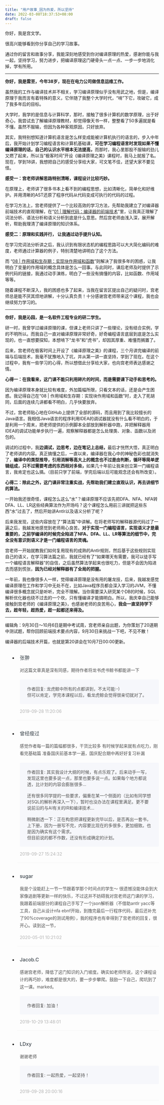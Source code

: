 ```yaml
---
title: "用户故事_因为热爱，所以坚持"
date: 2022-03-08T18:37:53+08:00
draft: false
---
```

<p>你好，我是宫文学。</p><p>很高兴能够看到你分享自己的学习故事。</p><p>通过你的留言和故事分享，我能深刻地感受到你对编译原理的热爱，感谢你能与我一起，坚持学习，努力进步，把编译原理这门硬骨头一点一点、一步一步地消化掉，学有所用。</p><hr></hr><p><strong><span class="orange">你好，我是雲至，今年38岁，现在在电力公司做信息运维工作。</span></strong></p><p>虽然我的工作与编译技术并不相关，学习编译原理似乎没有用武之地，但是，编译原理于我而言有着特殊的意义，它伴随了我整个大学时代，“啃”下它，攻破它，成了我多年后的目标。</p><p>大学时，我学的是信息与计算科学，那时，接触了很多计算机的数学原理，出于好奇心，我尝试去了解编译原理教材，却觉得像天书一样，整整看了50多遍就是看不懂。虽然不服输，但因为各种客观原因，只好放弃。</p><p>其实，我特别想知道计算机语言是怎么样变成能被计算机执行的语言的，步入中年后，我开始计划学习编程语言和计算机基础课，<strong>可在学习编程语言时发现如果不懂编译原理的话，自己的认识水平根本无法提高，</strong>而那时，我心里那股不服输的劲儿又燃了起来，所以当“极客时间”开设《编译原理之美》课程时，我马上就报了名。现在，学到18讲，我想把自己的感受分享给大家，可文笔不佳，还望大家不要见怪。</p><p><strong>感受一：宫老师讲解思路特别清晰，课程设计比较巧妙。</strong></p><!-- [[[read_end]]] --><p>在原理上，老师讲了很多书本上看不到的编程思想，比如清晰化，简单化和好维护。并用清晰的AST还原了程序代码从代码变成可执行的代码的过程。</p><p>在学习方法上，宫老师提供了一个比较高效的学习方法，先帮助我建立了对编译器前端技术的直观理解，在“<a href="https://time.geekbang.org/column/article/118132">01 | 理解代码：编译器的前端技术</a>”里，让我真正理解了词法分析、语法分析和语义分析到底是什么意思。然后宫老师由浅入深，展开解析，帮助我理清了编译原理的知识体系。</p><p><strong>感受二：原理和实践并行， 让我通过动手提升认知。</strong></p><p>在学习完词法分析讲之后，我认识到有限状态机的编程思路可以大大简化编码的难度，老师通过计算器的例子，特别清楚地讲明白了这个方法。</p><p>而 “<a href="https://time.geekbang.org/column/article/128623">08 | 作用域和生存期：实现块作用域和函数</a>”则解决了我很多年的困惑，让我明白了变量的作用域的概念具体是怎么一回事。与此同时，课后老师及时提供了示例代码的链接，我通过动手演练，明白了一些没有搞懂的内容，比如函数、作用域等等。</p><p>随着课程不断深入，我的困惑也多了起来，当我在留言区提出自己的疑问时，宫老师总是能不厌其烦地讲解，十分认真负责！十分感谢宫老师带来这个课程，我也会继续努力学习的。</p><hr></hr><p><strong><span class="orange">你好，我是沁园，是一名软件工程专业的研二学生。</span></strong></p><p>研一时，我曾学过编译原理的课，但课上老师只讲了一些理论，没有结合实例，学的不明所以。而我自己一直对编译原理非常好奇，好奇编程语言底层到底是怎么实现的，也一直想要探知，本想啃下“龙书”和“虎书”，却因其厚重、难懂而搁置了。</p><p>后来，宫老师在极客时间上开设了《编译原理之美》的课程，三个月讲完编译的前端与后端技术，我毫不犹豫地入了坑，并从第一讲一直坚持，学到了现在。在这个过程中，我有一些学习的心得，所以想借此分享给大家，也向宫老师表达感谢之情。</p><p><strong>心得一：在我看来，这门课不能只利用碎片的时间，而是需要课下动手和思考的。</strong></p><p>因为编译原理本身就比较有难度，外加篇幅所限，只看文本的话，还是会产生困惑。我记得自己在“08 | 作用域和生存期：实现块作用域和函数”时，走入了死胡同，后面的连续几讲都看不明白，几乎快要放弃。</p><p>不过，宫老师贴心地在GitHub上提供了全部的源码，而且用到了我比较擅长的Java语言。我相信Java语言的程序利用IDEA的调试器就没有什么看不明白的，于是利用一个周末，把老师提供的示例脚本全部放到解析器中跑，并把解释器用IDEA的调试功能单步执行一遍，观察解释器都是怎么处理类、对象、函数以及闭包的。</p><p>调试的过程中，我<strong>边调试，边思考，边在笔记上总结，</strong>最后才恍然大悟，真正明白了老师讲的内容。真正搞懂之后，一直以来，编译器在我心中的神秘色彩也就消失了，<strong>编译中的类型推导，引用消解等高大上的概念也不过是由判断，循环等简单逻辑组成，只不过需要考虑的东西相对多些，</strong>如果几十年前让我来创立第一门编程语言，我肯定也这么搞。（目前只学了前端，学完后端以后可能观念还会有所改变）。</p><p><strong>心得二：除此之外，这门课非常注重实战，先帮助我们建立直观认识，再去讲细节的算法。</strong></p><p>一开始我还很奇怪，课程怎么这么“水”？编译原理不应该先把DFA、NFA、NFA转DFA、LL、LR这些经典算法作为开场吗？这个课程怎么用前三讲就把这些东西“水”过去了，然后开始讲Antlr以及语义分析了呢？</p><p>后来我发现，这些内容放在了“算法篇”中讲解。在将老师写的解释器源代码过了一遍之后，我越发地感觉到老师用心良苦。<strong>对于实现一门编程语言，实现语义才是最重要的，<strong>之前学编译的时候完全陷进了NFA、DFA、LL、LR等算法的细节中，完全没有意识到</strong>语义才是一门编程语言的灵魂。</strong></p><p>宫老师一开始就教我们如何复用现有的成熟的Antlr规则，然后基于这些规则实现自己的语义，在学习算法篇之前，我就已经有了“如果哪天有需要，我可以徒手写一个编程语言解释器”的自信，之后虽然算法学起来也很吃力，但是不会因为陷进去而感到慌张，<strong>因为已经对解释器有了全局的把握。</strong></p><p>一年前，我也像很多人一样，觉得编译原理是没有用的屠龙技，后来，我越发感觉编译原理在工作和学习中无处不在，比如Java程序员都会深入学习的JVM，不懂编译很多概念就只是听听，完全不理解。当你需要深入研究某个DB的时候，SQL解析优化器也绕不过去的一个坎，只有懂编译才能搞明白。所以，我庆幸自己能够接触到宫老师的《编译原理之美》，也感谢老师的良苦用心，<strong>我会一直坚持学下去，趁年轻，趁热爱，趁一起都还来得及。</strong></p><hr></hr><p>编辑角：9月30日～10月6日是期中考试周，宫老师亲自出题，为你策划了20道期中测试题，帮你回顾前端技术要点内容，9月30日来挑战一下吧，不见不散！</p><p>编译器的后端技术开篇，也就是第20讲会在10月7日00:00更新。</p><p></p>
<style>
    ul {
      list-style: none;
      display: block;
      list-style-type: disc;
      margin-block-start: 1em;
      margin-block-end: 1em;
      margin-inline-start: 0px;
      margin-inline-end: 0px;
      padding-inline-start: 40px;
    }
    li {
      display: list-item;
      text-align: -webkit-match-parent;
    }
    ._2sjJGcOH_0 {
      list-style-position: inside;
      width: 100%;
      display: -webkit-box;
      display: -ms-flexbox;
      display: flex;
      -webkit-box-orient: horizontal;
      -webkit-box-direction: normal;
      -ms-flex-direction: row;
      flex-direction: row;
      margin-top: 26px;
      border-bottom: 1px solid rgba(233,233,233,0.6);
    }
    ._2sjJGcOH_0 ._3FLYR4bF_0 {
      width: 34px;
      height: 34px;
      -ms-flex-negative: 0;
      flex-shrink: 0;
      border-radius: 50%;
    }
    ._2sjJGcOH_0 ._36ChpWj4_0 {
      margin-left: 0.5rem;
      -webkit-box-flex: 1;
      -ms-flex-positive: 1;
      flex-grow: 1;
      padding-bottom: 20px;
    }
    ._2sjJGcOH_0 ._36ChpWj4_0 ._2zFoi7sd_0 {
      font-size: 16px;
      color: #3d464d;
      font-weight: 500;
      -webkit-font-smoothing: antialiased;
      line-height: 34px;
    }
    ._2sjJGcOH_0 ._36ChpWj4_0 ._2_QraFYR_0 {
      margin-top: 12px;
      color: #505050;
      -webkit-font-smoothing: antialiased;
      font-size: 14px;
      font-weight: 400;
      white-space: normal;
      word-break: break-all;
      line-height: 24px;
    }
    ._2sjJGcOH_0 ._10o3OAxT_0 {
      margin-top: 18px;
      border-radius: 4px;
      background-color: #f6f7fb;
    }
    ._2sjJGcOH_0 ._3klNVc4Z_0 {
      display: -webkit-box;
      display: -ms-flexbox;
      display: flex;
      -webkit-box-orient: horizontal;
      -webkit-box-direction: normal;
      -ms-flex-direction: row;
      flex-direction: row;
      -webkit-box-pack: justify;
      -ms-flex-pack: justify;
      justify-content: space-between;
      -webkit-box-align: center;
      -ms-flex-align: center;
      align-items: center;
      margin-top: 15px;
    }
    ._2sjJGcOH_0 ._10o3OAxT_0 ._3KxQPN3V_0 {
      color: #505050;
      -webkit-font-smoothing: antialiased;
      font-size: 14px;
      font-weight: 400;
      white-space: normal;
      word-break: break-word;
      padding: 20px 20px 20px 24px;
    }
    ._2sjJGcOH_0 ._3klNVc4Z_0 {
      display: -webkit-box;
      display: -ms-flexbox;
      display: flex;
      -webkit-box-orient: horizontal;
      -webkit-box-direction: normal;
      -ms-flex-direction: row;
      flex-direction: row;
      -webkit-box-pack: justify;
      -ms-flex-pack: justify;
      justify-content: space-between;
      -webkit-box-align: center;
      -ms-flex-align: center;
      align-items: center;
      margin-top: 15px;
    }
    ._2sjJGcOH_0 ._3Hkula0k_0 {
      color: #b2b2b2;
      font-size: 14px;
    }
</style><ul><li>
<div class="_2sjJGcOH_0">
  
<div class="_36ChpWj4_0">
  <div class="_2zFoi7sd_0"><span>张翀</span>
  </div>
  <div class="_2_QraFYR_0">对这篇文章真是深有同感，期待作者将龙书虎书鲸书都能讲一下</div>
  <div class="_10o3OAxT_0">
    <p class="_3KxQPN3V_0">作者回复: 龙虎鲸中所有的点都讲到，不太可能:-)<br>但可以肯定，学完本课程以后，看龙虎鲸会觉得很亲切就对了。</p>
  </div>
  <div class="_3klNVc4Z_0">
    <div class="_3Hkula0k_0">2019-09-28 11:20:06</div>
  </div>
</div>
</div>
</li>
<li>
<div class="_2sjJGcOH_0">
  
<div class="_36ChpWj4_0">
  <div class="_2zFoi7sd_0"><span>曾经瘦过</span>
  </div>
  <div class="_2_QraFYR_0">感觉作者每一篇的篇幅都很多，干货比较多 有时候学起来就有点吃力，刚看完基础篇 准备国庆前基本学一遍，国庆配合期中再好好复习补漏</div>
  <div class="_10o3OAxT_0">
    <p class="_3KxQPN3V_0">作者回复: 其实我设计大纲的时候，有点乐观了。后来动手一写，发现这里也要多说一点，那里也要多说一点。如果每个地方都说透，比计划的内容会膨胀很多...<br><br>还有很多同学提的一些要求，偏重在某一个侧面的（比如有同学想对SQL的解析再深入一下），暂时也没办法在课程里满足。更不要说前沿的与AI有关的IR和编译技术...<br><br>稍微剧透一下：正在构思把课程更新完毕以后，是否再出一套书，上下册，因为一册写不完，内容要比现在的多很多，更加细致。也是因为确实有这个需求。<br>但目前说的都不作数，还没有形成确定的计划。</p>
  </div>
  <div class="_3klNVc4Z_0">
    <div class="_3Hkula0k_0">2019-09-27 15:24:32</div>
  </div>
</div>
</div>
</li>
<li>
<div class="_2sjJGcOH_0">
  
<div class="_36ChpWj4_0">
  <div class="_2zFoi7sd_0"><span>sugar</span>
  </div>
  <div class="_2_QraFYR_0">我是个没能赶上一节一节跟着学那个时间点的学生～ 很遗憾没能体会到大家像追剧等更新一样的快乐，不过这并不妨碍我对宫老师这门课的学习，我跟着前端部分的课程自己手写了一个json解析器（不借助antlr yacc等工具，自己从设计nfa ebnf开始，到撸完最后一行程序代码，最后还补充了90%coverage的测试用例），我的程序也有幸得到了宫老师的回复，很开心。读到这一节，</div>
  <div class="_10o3OAxT_0">
    
  </div>
  <div class="_3klNVc4Z_0">
    <div class="_3Hkula0k_0">2020-05-01 10:21:02</div>
  </div>
</div>
</div>
</li>
<li>
<div class="_2sjJGcOH_0">
  
<div class="_36ChpWj4_0">
  <div class="_2zFoi7sd_0"><span>Jacob.C</span>
  </div>
  <div class="_2_QraFYR_0">感谢宫老师，降低了这门知识的入门坡度。确实如老师所说，这个课程设计的再巧妙，难度都是很大的，要一步步攀爬。鼓励一下自己，爬坑到了这一课。marked。</div>
  <div class="_10o3OAxT_0">
    <p class="_3KxQPN3V_0">作者回复: 加油！</p>
  </div>
  <div class="_3klNVc4Z_0">
    <div class="_3Hkula0k_0">2019-10-29 13:48:01</div>
  </div>
</div>
</div>
</li>
<li>
<div class="_2sjJGcOH_0">
  
<div class="_36ChpWj4_0">
  <div class="_2zFoi7sd_0"><span>LDxy</span>
  </div>
  <div class="_2_QraFYR_0">谢谢老师</div>
  <div class="_10o3OAxT_0">
    <p class="_3KxQPN3V_0">作者回复: 一起热爱，一起坚持！</p>
  </div>
  <div class="_3klNVc4Z_0">
    <div class="_3Hkula0k_0">2019-09-28 20:00:16</div>
  </div>
</div>
</div>
</li>
</ul>